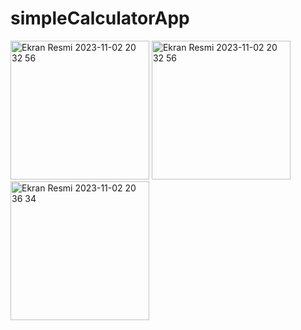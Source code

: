 # simpleCalculatorApp
 
<img width="222" alt="Ekran Resmi 2023-11-02 20 32 56" src="https://github.com/FurkanCAPKIN/BasicCalculatorApp/assets/92672616/0d074f60-7055-4c55-a251-c059d8593cdf">
<img width="222" alt="Ekran Resmi 2023-11-02 20 32 56" src="https://github.com/FurkanCAPKIN/BasicCalculatorApp/assets/92672616/24a1e066-8a33-42b4-955b-c754dad15938">
<img width="222" alt="Ekran Resmi 2023-11-02 20 36 34" src="https://github.com/FurkanCAPKIN/BasicCalculatorApp/assets/92672616/79dda635-18fb-4544-b34c-cf34c200c018">
